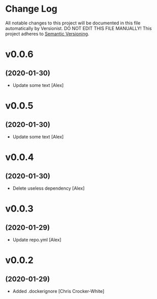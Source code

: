 # Change Log

All notable changes to this project will be documented in this file
automatically by Versionist. DO NOT EDIT THIS FILE MANUALLY!
This project adheres to [Semantic Versioning](http://semver.org/).

# v0.0.6
## (2020-01-30)

* Update some text [Alex]

# v0.0.5
## (2020-01-30)

* Update some text [Alex]

# v0.0.4
## (2020-01-30)

* Delete useless dependency [Alex]

# v0.0.3
## (2020-01-29)

* Update repo.yml [Alex]

# v0.0.2
## (2020-01-29)

* Added .dockerignore [Chris Crocker-White]
